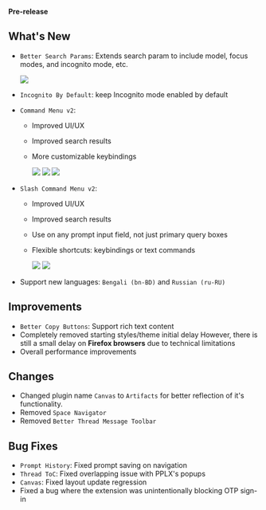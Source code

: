 **Pre-release**

## What's New

- `Better Search Params`: Extends search param to include model, focus modes, and incognito mode, etc.

  <img-collection>
  <img src="https://i.imgur.com/7PUlK9w.png">
  </img-collection>

- `Incognito By Default`: keep Incognito mode enabled by default

- `Command Menu v2`:

  - Improved UI/UX
  - Improved search results
  - More customizable keybindings

    <img-collection>
    <img src="https://i.imgur.com/YchQPT4.png">
    <img src="https://i.imgur.com/dbJADVc.png">
    <img src="https://i.imgur.com/BFljVX9.png">
    </img-collection>

- `Slash Command Menu v2`:

  - Improved UI/UX
  - Improved search results
  - Use on any prompt input field, not just primary query boxes
  - Flexible shortcuts: keybindings or text commands

    <img-collection>
    <img src="https://cdn.cplx.app/changelogs/assets/slash-command-menu-v2.png">
    <img src="https://cdn.cplx.app/changelogs/assets/slash-command-menu-v2-thread.png">
    </img-collection>

- Support new languages: `Bengali (bn-BD)` and `Russian (ru-RU)`

## Improvements

- `Better Copy Buttons`: Support rich text content 
- Completely removed starting styles/theme initial delay
  However, there is still a small delay on **Firefox browsers** due to technical limitations
- Overall performance improvements

## Changes

- Changed plugin name `Canvas` to `Artifacts` for better reflection of it's functionality.
- Removed `Space Navigator`
- Removed `Better Thread Message Toolbar`

## Bug Fixes

- `Prompt History`: Fixed prompt saving on navigation
- `Thread ToC`: Fixed overlapping issue with PPLX's popups
- `Canvas`: Fixed layout update regression
- Fixed a bug where the extension was unintentionally blocking OTP sign-in
